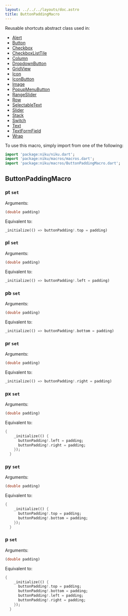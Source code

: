 ```yaml
---
layout: ../../../layouts/doc.astro
title: ButtonPaddingMacro
---
```

Reusable shortcuts abstract class used in:
- [Alert](/docs/widgets/alert)
- [Button](/docs/widgets/button)
- [Checkbox](/docs/widgets/checkbox)
- [CheckboxListTile](/docs/widgets/checkboxListTile)
- [Column](/docs/widgets/column)
- [DropdownButton](/docs/widgets/dropdownButton)
- [GridView](/docs/widgets/gridView)
- [Icon](/docs/widgets/icon)
- [IconButton](/docs/widgets/iconButton)
- [Image](/docs/widgets/image)
- [PopupMenuButton](/docs/widgets/popupMenuButton)
- [RangeSlider](/docs/widgets/rangeSlider)
- [Row](/docs/widgets/row)
- [SelectableText](/docs/widgets/selectableText)
- [Slider](/docs/widgets/slider)
- [Stack](/docs/widgets/stack)
- [Switch](/docs/widgets/switch)
- [Text](/docs/widgets/text)
- [TextFormField](/docs/widgets/textFormField)
- [Wrap](/docs/widgets/wrap)


To use this macro, simply import from one of the following:
```dart
import 'package:niku/niku.dart';
import 'package:niku/macros/macros.dart';
import 'package:niku/macros/ButtonPaddingMacro.dart';
```
## ButtonPaddingMacro

### pt `set`

Arguments:
```dart
(double padding) 
```

Equivalent to:
```dart
_initialize(() => buttonPadding!.top = padding)
```

### pl `set`

Arguments:
```dart
(double padding) 
```

Equivalent to:
```dart
_initialize(() => buttonPadding!.left = padding)
```

### pb `set`

Arguments:
```dart
(double padding) 
```

Equivalent to:
```dart
_initialize(() => buttonPadding!.bottom = padding)
```

### pr `set`

Arguments:
```dart
(double padding) 
```

Equivalent to:
```dart
_initialize(() => buttonPadding!.right = padding)
```

### px `set`

Arguments:
```dart
(double padding) 
```

Equivalent to:
```dart
{
    _initialize(() {
      buttonPadding!.left = padding;
      buttonPadding!.right = padding;
    });
  }
```

### py `set`

Arguments:
```dart
(double padding) 
```

Equivalent to:
```dart
{
    _initialize(() {
      buttonPadding!.top = padding;
      buttonPadding!.bottom = padding;
    });
  }
```

### p `set`

Arguments:
```dart
(double padding) 
```

Equivalent to:
```dart
{
    _initialize(() {
      buttonPadding!.top = padding;
      buttonPadding!.bottom = padding;
      buttonPadding!.left = padding;
      buttonPadding!.right = padding;
    });
  }
```

